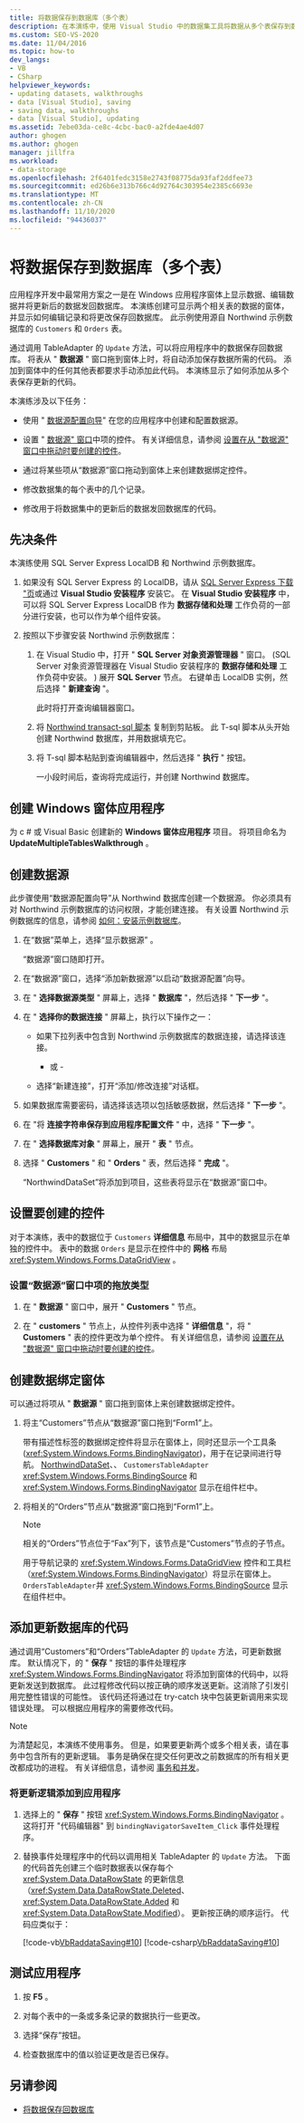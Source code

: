 ```yaml
---
title: 将数据保存到数据库（多个表）
description: 在本演练中，使用 Visual Studio 中的数据集工具将数据从多个表保存到数据库。
ms.custom: SEO-VS-2020
ms.date: 11/04/2016
ms.topic: how-to
dev_langs:
- VB
- CSharp
helpviewer_keywords:
- updating datasets, walkthroughs
- data [Visual Studio], saving
- saving data, walkthroughs
- data [Visual Studio], updating
ms.assetid: 7ebe03da-ce8c-4cbc-bac0-a2fde4ae4d07
author: ghogen
ms.author: ghogen
manager: jillfra
ms.workload:
- data-storage
ms.openlocfilehash: 2f6401fedc3158e2743f08775da93faf2ddfee73
ms.sourcegitcommit: ed26b6e313b766c4d92764c303954e2385c6693e
ms.translationtype: MT
ms.contentlocale: zh-CN
ms.lasthandoff: 11/10/2020
ms.locfileid: "94436037"
---
```

# <a name="save-data-to-a-database-multiple-tables"></a>将数据保存到数据库（多个表）

应用程序开发中最常用方案之一是在 Windows 应用程序窗体上显示数据、编辑数据并将更新后的数据发回数据库。 本演练创建可显示两个相关表的数据的窗体，并显示如何编辑记录和将更改保存回数据库。 此示例使用源自 Northwind 示例数据库的 `Customers` 和 `Orders` 表。

通过调用 TableAdapter 的 `Update` 方法，可以将应用程序中的数据保存回数据库。 将表从 " **数据源** " 窗口拖到窗体上时，将自动添加保存数据所需的代码。 添加到窗体中的任何其他表都要求手动添加此代码。 本演练显示了如何添加从多个表保存更新的代码。

本演练涉及以下任务：

- 使用 " [数据源配置向导](../data-tools/media/data-source-configuration-wizard.png)" 在您的应用程序中创建和配置数据源。

- 设置 " [数据源" 窗口](add-new-data-sources.md#data-sources-window)中项的控件。 有关详细信息，请参阅 [设置在从 "数据源" 窗口中拖动时要创建的控件](../data-tools/set-the-control-to-be-created-when-dragging-from-the-data-sources-window.md)。

- 通过将某些项从“数据源”窗口拖动到窗体上来创建数据绑定控件。

- 修改数据集的每个表中的几个记录。

- 修改用于将数据集中的更新后的数据发回数据库的代码。

## <a name="prerequisites"></a>先决条件

本演练使用 SQL Server Express LocalDB 和 Northwind 示例数据库。

1. 如果没有 SQL Server Express 的 LocalDB，请从 [SQL Server Express 下载 "页](https://www.microsoft.com/sql-server/sql-server-editions-express)或通过 **Visual Studio 安装程序** 安装它。 在 **Visual Studio 安装程序** 中，可以将 SQL Server Express LocalDB 作为 **数据存储和处理** 工作负荷的一部分进行安装，也可以作为单个组件安装。

2. 按照以下步骤安装 Northwind 示例数据库：

    1. 在 Visual Studio 中，打开 " **SQL Server 对象资源管理器** " 窗口。  (SQL Server 对象资源管理器在 Visual Studio 安装程序的 **数据存储和处理** 工作负荷中安装。 ) 展开 **SQL Server** 节点。 右键单击 LocalDB 实例，然后选择 " **新建查询** "。

       此时将打开查询编辑器窗口。

    2. 将 [Northwind transact-sql 脚本](https://github.com/MicrosoftDocs/visualstudio-docs/blob/master/docs/data-tools/samples/northwind.sql?raw=true) 复制到剪贴板。 此 T-sql 脚本从头开始创建 Northwind 数据库，并用数据填充它。

    3. 将 T-sql 脚本粘贴到查询编辑器中，然后选择 " **执行** " 按钮。

       一小段时间后，查询将完成运行，并创建 Northwind 数据库。

## <a name="create-the-windows-forms-application"></a>创建 Windows 窗体应用程序

为 c # 或 Visual Basic 创建新的 **Windows 窗体应用程序** 项目。 将项目命名为 **UpdateMultipleTablesWalkthrough** 。

## <a name="create-the-data-source"></a>创建数据源

此步骤使用“数据源配置向导”从 Northwind 数据库创建一个数据源。 你必须具有对 Northwind 示例数据库的访问权限，才能创建连接。 有关设置 Northwind 示例数据库的信息，请参阅 [如何：安装示例数据库](../data-tools/installing-database-systems-tools-and-samples.md)。

1. 在“数据”菜单上，选择“显示数据源” 。

   “数据源”窗口随即打开。

2. 在“数据源”窗口，选择“添加新数据源”以启动“数据源配置”向导。

3. 在 " **选择数据源类型** " 屏幕上，选择 " **数据库** "，然后选择 " **下一步** "。

4. 在 " **选择你的数据连接** " 屏幕上，执行以下操作之一：

    - 如果下拉列表中包含到 Northwind 示例数据库的数据连接，请选择该连接。

         - 或 -

    - 选择“新建连接”，打开“添加/修改连接”对话框。

5. 如果数据库需要密码，请选择该选项以包括敏感数据，然后选择 " **下一步** "。

6. 在 "将 **连接字符串保存到应用程序配置文件** " 中，选择 " **下一步** "。

7. 在 " **选择数据库对象** " 屏幕上，展开 " **表** " 节点。

8. 选择 " **Customers** " 和 " **Orders** " 表，然后选择 " **完成** "。

     “NorthwindDataSet”将添加到项目，这些表将显示在“数据源”窗口中。

## <a name="set-the-controls-to-be-created"></a>设置要创建的控件

对于本演练，表中的数据位于 `Customers` **详细信息** 布局中，其中的数据显示在单独的控件中。 表中的数据 `Orders` 是显示在控件中的 **网格** 布局 <xref:System.Windows.Forms.DataGridView> 。

### <a name="to-set-the-drop-type-for-the-items-in-the-data-sources-window"></a>设置“数据源”窗口中项的拖放类型

1. 在 " **数据源** " 窗口中，展开 " **Customers** " 节点。

2. 在 " **customers** " 节点上，从控件列表中选择 " **详细信息** "，将 " **Customers** " 表的控件更改为单个控件。 有关详细信息，请参阅 [设置在从 "数据源" 窗口中拖动时要创建的控件](../data-tools/set-the-control-to-be-created-when-dragging-from-the-data-sources-window.md)。

## <a name="create-the-data-bound-form"></a>创建数据绑定窗体

可以通过将项从 " **数据源** " 窗口拖到窗体上来创建数据绑定控件。

1. 将主“Customers”节点从“数据源”窗口拖到“Form1”上。

     带有描述性标签的数据绑定控件将显示在窗体上，同时还显示一个工具条 (<xref:System.Windows.Forms.BindingNavigator>)，用于在记录间进行导航。 [NorthwindDataSet](../data-tools/dataset-tools-in-visual-studio.md)、、 `CustomersTableAdapter` <xref:System.Windows.Forms.BindingSource> 和 <xref:System.Windows.Forms.BindingNavigator> 显示在组件栏中。

2. 将相关的“Orders”节点从“数据源”窗口拖到“Form1”上。

    > [!NOTE]
    > 相关的“Orders”节点位于“Fax”列下，该节点是“Customers”节点的子节点。

     用于导航记录的 <xref:System.Windows.Forms.DataGridView> 控件和工具栏（<xref:System.Windows.Forms.BindingNavigator>）将显示在窗体上。 `OrdersTableAdapter`并 <xref:System.Windows.Forms.BindingSource> 显示在组件栏中。

## <a name="add-code-to-update-the-database"></a>添加更新数据库的代码

通过调用“Customers”和“Orders”TableAdapter 的 `Update` 方法，可更新数据库。 默认情况下，的 " **保存** " 按钮的事件处理程序 <xref:System.Windows.Forms.BindingNavigator> 将添加到窗体的代码中，以将更新发送到数据库。 此过程修改代码以按正确的顺序发送更新。这消除了引发引用完整性错误的可能性。 该代码还将通过在 try-catch 块中包装更新调用来实现错误处理。 可以根据应用程序的需要修改代码。

> [!NOTE]
> 为清楚起见，本演练不使用事务。 但是，如果要更新两个或多个相关表，请在事务中包含所有的更新逻辑。 事务是确保在提交任何更改之前数据库的所有相关更改都成功的进程。 有关详细信息，请参阅 [事务和并发](/dotnet/framework/data/adonet/transactions-and-concurrency)。

### <a name="to-add-update-logic-to-the-application"></a>将更新逻辑添加到应用程序

1. 选择上的 " **保存** " 按钮 <xref:System.Windows.Forms.BindingNavigator> 。 这将打开 "代码编辑器" 到 `bindingNavigatorSaveItem_Click` 事件处理程序。

2. 替换事件处理程序中的代码以调用相关 TableAdapter 的 `Update` 方法。 下面的代码首先创建三个临时数据表以保存每个 <xref:System.Data.DataRowState> 的更新信息（<xref:System.Data.DataRowState.Deleted>、<xref:System.Data.DataRowState.Added> 和 <xref:System.Data.DataRowState.Modified>）。 更新按正确的顺序运行。 代码应类似于：

     [!code-vb[VbRaddataSaving#10](../data-tools/codesnippet/VisualBasic/save-data-to-a-database-multiple-tables_1.vb)]
     [!code-csharp[VbRaddataSaving#10](../data-tools/codesnippet/CSharp/save-data-to-a-database-multiple-tables_1.cs)]

## <a name="test-the-application"></a>测试应用程序

1. 按 **F5** 。

2. 对每个表中的一条或多条记录的数据执行一些更改。

3. 选择“保存”按钮。

4. 检查数据库中的值以验证更改是否已保存。

## <a name="see-also"></a>另请参阅

- [将数据保存回数据库](../data-tools/save-data-back-to-the-database.md)
